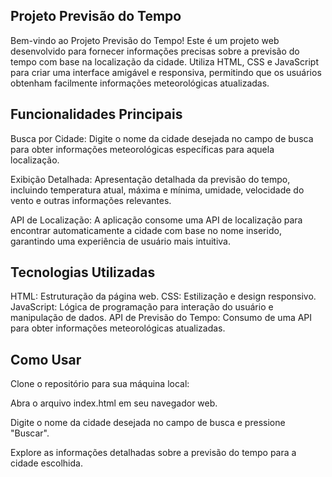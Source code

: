 ## Projeto Previsão do Tempo
Bem-vindo ao Projeto Previsão do Tempo! Este é um projeto web desenvolvido para fornecer informações precisas sobre a previsão do tempo com base na localização da cidade. Utiliza HTML, CSS e JavaScript para criar uma interface amigável e responsiva, permitindo que os usuários obtenham facilmente informações meteorológicas atualizadas.

## Funcionalidades Principais
Busca por Cidade: Digite o nome da cidade desejada no campo de busca para obter informações meteorológicas específicas para aquela localização.

Exibição Detalhada: Apresentação detalhada da previsão do tempo, incluindo temperatura atual, máxima e mínima, umidade, velocidade do vento e outras informações relevantes.

API de Localização: A aplicação consome uma API de localização para encontrar automaticamente a cidade com base no nome inserido, garantindo uma experiência de usuário mais intuitiva.

## Tecnologias Utilizadas
HTML: Estruturação da página web.
CSS: Estilização e design responsivo.
JavaScript: Lógica de programação para interação do usuário e manipulação de dados.
API de Previsão do Tempo: Consumo de uma API para obter informações meteorológicas atualizadas.

## Como Usar
Clone o repositório para sua máquina local:

Abra o arquivo index.html em seu navegador web.

Digite o nome da cidade desejada no campo de busca e pressione "Buscar".

Explore as informações detalhadas sobre a previsão do tempo para a cidade escolhida.
